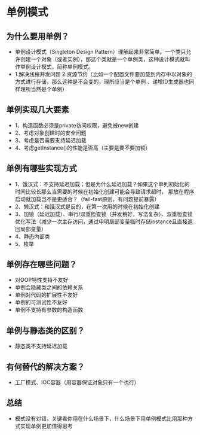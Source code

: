 # 单例模式

## 为什么要用单例？
- 单例设计模式（Singleton Design Pattern）理解起来非常简单。一个类只允许创建一个对象（或者实例），那这个类就是一个单例类，这种设计模式就叫作单例设计模式，简称单例模式。
- 1.解决线程并发问题  2.资源节约（比如一个配置文件要加载到内存中以对象的方式进行存储，那么这种是不会变的，理所应当是个单例
、递增ID生成器也同样理所当然是个单例）

## 单例实现几大要素
- 1、构造函数必须是private访问权限，避免被new创建
- 2、考虑对象创建时的安全问题
- 3、考虑是否需要支持延迟加载
- 4、考虑getInstance()的性能是否高（主要是要不要加锁）

## 单例有哪些实现方式 
- 1、饿汉式：不支持延迟加载；但是为什么延迟加载？如果这个单列初始化的时间比较长那么当需要的时候在初始化创建可能会导致请求超时，
那放在程序启动就加载岂不是更适合？（fail-fast原则，有问题提前暴露）
- 2、懒汉式：和饿汉式是反的，在第一次用的时候在初始化创建
- 3、加锁（延迟加载）、串行/双重检查锁（并发稍好，写法复杂）、双重检查锁优化写法（减少一次主存访问，通过申明局部变量临时存储instance且直接返回局部变量）
- 4、静态内部类
- 5、枚举
## 单例存在哪些问题？
- 对OOP特性支持不友好
- 单例会隐藏类之间的依赖关系
- 单例对代码的扩展性不友好
- 单例的可测试性不友好
- 单例不支持有参数的构造函数

## 单例与静态类的区别？
- 静态类不支持延迟加载

## 有何替代的解决方案？
- 工厂模式、IOC容器（用容器保证对象只有一个也行）

## 总结
- 模式没有对错，关键看你用在什么场景下，什么场景下用单例模式比用那种方式实现单例更加值得思考
